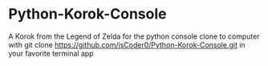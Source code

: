 # Python-Korok-Console
A Korok from the Legend of Zelda for the python console
clone to computer with 
git clone https://github.com/jsCoder0/Python-Korok-Console.git
in your favorite terminal app
